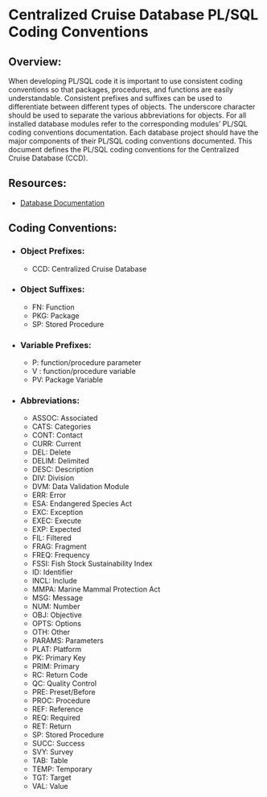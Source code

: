# Centralized Cruise Database PL/SQL Coding Conventions

## Overview:
When developing PL/SQL code it is important to use consistent coding conventions so that packages, procedures, and functions are easily understandable. Consistent prefixes and suffixes can be used to differentiate between different types of objects. The underscore character should be used to separate the various abbreviations for objects. For all installed database modules refer to the corresponding modules’ PL/SQL coding conventions documentation. Each database project should have the major components of their PL/SQL coding conventions documented. This document defines the PL/SQL coding conventions for the Centralized Cruise Database (CCD).

## Resources:
-   [Database Documentation](./Centralized%20Cruise%20Database%20-%20Technical%20Documentation.md)

## Coding Conventions:
-   ### Object Prefixes:
    -   CCD: Centralized Cruise Database
-   ### Object Suffixes:
    -   FN: Function
    -   PKG: Package
    -   SP: Stored Procedure
-   ### Variable Prefixes:
    -   P: function/procedure parameter
    -   V : function/procedure variable
    -   PV: Package Variable
-   ### Abbreviations:
    -   ASSOC: Associated
    -   CATS: Categories
    -   CONT: Contact
    -   CURR: Current
    -   DEL: Delete
    -   DELIM: Delimited
    -   DESC: Description
    -   DIV: Division
    -   DVM: Data Validation Module
    -   ERR: Error
    -   ESA: Endangered Species Act
    -   EXC: Exception
    -   EXEC: Execute
    -   EXP: Expected
    -   FIL: Filtered
    -   FRAG: Fragment
    -   FREQ: Frequency
    -   FSSI: Fish Stock Sustainability Index
    -   ID: Identifier
    -   INCL: Include
    -   MMPA: Marine Mammal Protection Act
    -   MSG: Message
    -   NUM: Number
    -   OBJ: Objective
    -   OPTS: Options
    -   OTH: Other
    -   PARAMS: Parameters
    -   PLAT: Platform
    -   PK: Primary Key
    -   PRIM: Primary
    -   RC: Return Code
    -   QC: Quality Control
    -   PRE: Preset/Before
    -   PROC: Procedure
    -   REF: Reference
    -   REQ: Required
    -   RET: Return
    -   SP: Stored Procedure
    -   SUCC: Success
    -   SVY: Survey
    -   TAB: Table
    -   TEMP: Temporary
    -   TGT: Target
    -   VAL: Value
